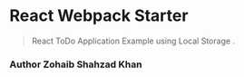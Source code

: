 # React Webpack Starter
> React ToDo Application Example using Local Storage .



### Author Zohaib Shahzad Khan